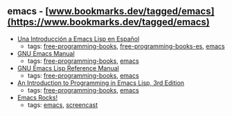 emacs - [www.bookmarks.dev/tagged/emacs](https://www.bookmarks.dev/tagged/emacs)
---
* [Una Introducción a Emacs Lisp en Español](http://savannah.nongnu.org/git/?group=elisp-es)
    * tags: [free-programming-books](../tagged/free-programming-books.md), [free-programming-books-es](../tagged/free-programming-books-es.md), [emacs](../tagged/emacs.md)
* [GNU Emacs Manual](https://www.gnu.org/software/emacs/manual/pdf/emacs.pdf)
    * tags: [free-programming-books](../tagged/free-programming-books.md), [emacs](../tagged/emacs.md)
* [GNU Emacs Lisp Reference Manual](http://www.gnu.org/software/emacs/manual/elisp.html)
    * tags: [free-programming-books](../tagged/free-programming-books.md), [emacs](../tagged/emacs.md)
* [An Introduction to Programming in Emacs Lisp, 3rd Edition](https://www.gnu.org/software/emacs/manual/html_node/eintr/index.html)
    * tags: [free-programming-books](../tagged/free-programming-books.md), [emacs](../tagged/emacs.md)
* [Emacs Rocks!](http://emacsrocks.com/)
    * tags: [emacs](../tagged/emacs.md), [screencast](../tagged/screencast.md)
